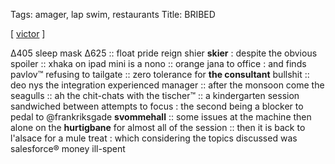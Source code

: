 Tags: amager, lap swim, restaurants
Title: BRIBED
  
[ [victor](https://maps.app.goo.gxvmUs9xbvQNy3D9d9?g_st=ic) ]

Δ405 sleep mask Δ625 :: float pride reign shier **skier** : despite the obvious spoiler :: xhaka on ipad mini is a nono :: orange jana to office : and finds pavlov™ refusing to tailgate :: zero tolerance for **the consultant** bullshit :: deo nys the integration experienced manager :: after the monsoon come the seagulls :: ah the chit-chats with the tischer™ :: a kindergarten session sandwiched between attempts to focus : the second being a blocker to pedal to @frankriksgade **svommehall** :: some issues at the machine then alone on the **hurtigbane** for almost all of the session :: then it is back to l'alsace for a mule treat : which considering the topics discussed was salesforce® money ill-spent  
